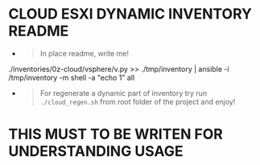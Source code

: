 # CLOUD ESXI DYNAMIC INVENTORY README

- > In place readme, write me!

./inventories/0z-cloud/vsphere/v.py >> ./tmp/inventory | ansible -i /tmp/inventory -m shell -a "echo 1" all

- > For regenerate a dynamic part of inventory try run ``` ./cloud_regen.sh ``` from root folder of the project and enjoy!

# THIS MUST TO BE WRITEN FOR UNDERSTANDING USAGE
